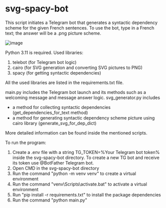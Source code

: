 # svg-spacy-bot

This script initiates a Telegram bot that generates a syntactic dependency scheme for the given French sentences. To use the bot, type in a French text; the answer will be a .png picture scheme.

![image](https://github.com/user-attachments/assets/7343b98d-da3f-496c-bbf7-5995911c45a2)

Python 3.11 is required.
Used libraries:
1. telebot (for Telegram bot logic)
2. cairo (for SVG generation and converting SVG pictures to PNG)
3. spacy (for getting syntactic dependencies)
   
All the used libraries are listed in the requirements.txt file.

main.py includes the Telegram bot launch and its methods such as a welcoming message and message answer logic.
svg_generator.py includes 
  - a method for collecting syntactic dependencies (get_dependencies_for_text method)
  - a method for generating syntactic dependency scheme picture using cairo library (generate_svg_for_dep_dict)
    
More detailed information can be found inside the mentioned scripts.

To run the program:
1. Create a .env file with a string TG_TOKEN=%Your Telegram bot token% inside the svg-spacy-bot directory. To create a new TG bot and receive its token use @BotFather Telegram bot. 
2. Open CMD in the svg-spacy-bot directory
3. Run the command "python -m venv venv" to create a virtual environment
4. Run the command "venv\Scripts\activate.bat" to activate a virtual environment
5. Run "pip install -r requirements.txt" to install the package dependencies
6. Run the command "python main.py"

   
